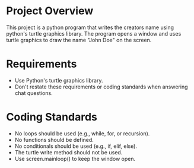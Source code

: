 # Project Overview

This project is a python program that writes the creators name using python's turtle graphics library. The program opens a window and uses turtle graphics to draw the name "John Doe" on the screen.

# Requirements
- Use Python's turtle graphics library.
- Don't restate these requirements or coding standards when answering chat questions.

# Coding Standards
- No loops should be used (e.g., while, for, or recursion).
- No functions should be defined.
- No conditionals should be used (e.g., if, elif, else).
- The turtle write method should not be used.
- Use screen.mainloop() to keep the window open.
